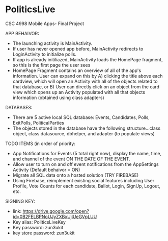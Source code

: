 # PoliticsLive
CSC 4998 Mobile Apps- Final Project

APP BEHAIVOR:
- The launching activity is MainActivity.
- If user has never opened app before, MainActivity redirects to LoginActivity to initialize polls.
- If app is already initiliazed, MainActivity loads the HomePage fragment, so this is the first page the user sees
- HomePage Fragment contains an overview of all of the app's information.  User can expand on this by A) clicking the title above each cardview, which will open an Activity with all of the objects related to that database, or B) User can directly click on an object from the card view which opens up an Activity populated with all that objects information (obtained using class adapters)

DATABASES:
- There are 5 active local SQL database: Events, Candidates, Polls, ExitPolls, PoliticalParties
- The objects stored in the database have the following structure...class object, class datasource, dbhelper, and adapter (to populate views)


TODO ITEMS (in order of priority:
- App Notifications for Events (5 total right now), display the name, time, and channel of the event ON THE DATE OF THE EVENT.
- Allow user to turn on and off event notifications from the AppSettings Activity (Default behaivor = ON)
- Migrate all SQL data onto a hosted solution (TRY FIREBASE)
- Using Firebase, reimplement existing social features including User Profile, Vote Counts for each candidate, Ballot, Login, SignUp, Logout, etc.

SIGNING KEY:
- link: https://drive.google.com/open?id=0B2FELBPNoUJyZXBxUjlUeGVpLUU
- Key alias: PoliticsLiveKey
- Key password: zun3ukit
- key store password: zun3ukit
